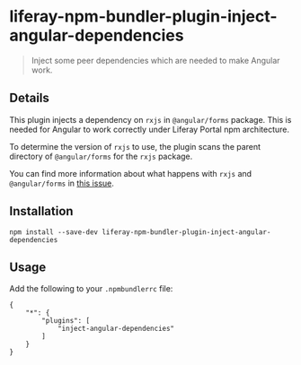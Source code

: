 # liferay-npm-bundler-plugin-inject-angular-dependencies

> Inject some peer dependencies which are needed to make Angular work.

## Details

This plugin injects a dependency on `rxjs` in `@angular/forms` package. This is
needed for Angular to work correctly under Liferay Portal npm architecture.

To determine the version of `rxjs` to use, the plugin scans the parent directory
of `@angular/forms` for the `rxjs` package.

You can find more information about what happens with `rxjs` and 
`@angular/forms` in 
[this issue](https://github.com/angular/angular/issues/17917).

## Installation

```
npm install --save-dev liferay-npm-bundler-plugin-inject-angular-dependencies
```

## Usage

Add the following to your `.npmbundlerrc` file:

```
{
    "*": {
		"plugins": [
			"inject-angular-dependencies"
		]
	}
}
```
